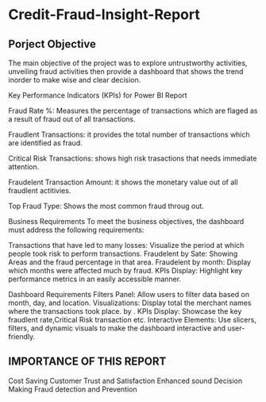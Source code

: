 # Credit-Fraud-Insight-Report

## Porject Objective
The main objective of the project was to explore untrustworthy activities, unveiling fraud activities then provide a dashboard that shows the trend inorder to make wise and clear decision.


Key Performance Indicators (KPIs) for Power BI Report

Fraud Rate %: Measures the percentage of transactions which are flaged as a result of fraud out of all transactions.

Fraudlent Transactions: it provides the total number of transactions which are identified as fraud.

 Critical Risk Transactions: shows high risk trasactions that needs immediate attention.
 
 Fraudelent Transaction Amount: it shows the monetary value out of all fraudlent actitivies.
 
 Top Fraud Type: Shows the most common fraud throug out.

Business Requirements
To meet the business objectives, the dashboard must address the following requirements:

Transactions that have led to many losses: Visualize the period at which people took risk to perform transactions. Fraudelent by Sate: Showing Areas and the fraud percentage in that area. Fraudelent by month: Display which months were affected much by fraud. KPIs Display: Highlight key performance metrics in an easily accessible manner.

Dashboard Requirements
Filters Panel: Allow users to filter data based on month, day, and location. Visualizations: Display total the merchant names where the transactions took place. by . KPIs Display: Showcase the key fraudlent rate,Critical Risk transaction etc. Interactive Elements: Use slicers, filters, and dynamic visuals to make the dashboard interactive and user-friendly.


## IMPORTANCE OF THIS REPORT
Cost Saving
Customer Trust and Satisfaction
Enhanced sound Decision Making
Fraud detection and Prevention









